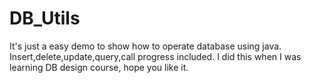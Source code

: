 # DB_Utils
It's just a easy demo to show how to operate database using java.
Insert,delete,update,query,call progress included.
I did this when I was learning DB design course, hope you like it.
